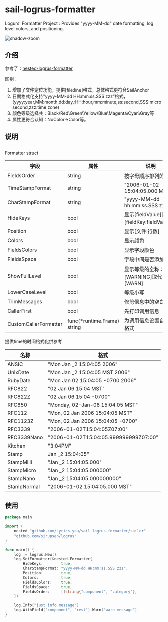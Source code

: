 # **sail**-logrus-formatter
Logurs' Formatter Project : Provides "yyyy-MM-dd" date formatting, log level colors, and positioning.

![shadow-zoom](https://image-taragrade.oss-cn-hangzhou.aliyuncs.com/imagehub/image-20220213170137007.png)

## 介绍

参考了：[nested-logrus-formatter](https://github.com/antonfisher/nested-logrus-formatter)

区别：

1. 增加了文件定位功能，提供[file:line]格式。总体格式更符合SailAnchor
2. 日期格式化支持"yyyy-MM-dd HH:mm:ss.SSS zzz"格式，(yyyy:year,MM:month,dd:day,:HH:hour,mm:minute,ss:second,SSS:microsecond,zzz:time zone)
3. 颜色等级选择共：Black\Red\Green\Yellow\Blue\Magenta\Cyan\Gray等
4. 属性更符合认知：NoColor->Color等。

## 说明

## 

Formatter struct

| 字段                  | 属性                        | 说明                                          |
| --------------------- | --------------------------- | --------------------------------------------- |
| FieldsOrder           | string                      | 按字母顺序排列的字段                          |
| TimeStampFormat       | string                      | "2006-01-02 15:04:05.000 MST"                 |
| CharStampFormat       | string                      | "yyyy-MM-dd hh:mm:ss.SSS zzz"                 |
| HideKeys              | bool                        | 显示[fieldValue]而不是[fieldKey:fieldValue]。 |
| Position              | bool                        | 显示[文件:行数]                               |
| Colors                | bool                        | 显示颜色                                      |
| FieldsColors          | bool                        | 显示字段颜色                                  |
| FieldsSpace           | bool                        | 字段中间是否添加空格                          |
| ShowFullLevel         | bool                        | 显示等级的全称：[WARNING]取代[WARN]           |
| LowerCaseLevel        | bool                        | 等级小写                                      |
| TrimMessages          | bool                        | 修剪信息中的空白处                            |
| CallerFirst           | bool                        | 先打印调用信息                                |
| CustomCallerFormatter | func(*runtime.Frame) string | 为调用信息设置自定义格式                      |

提供time的时间格式化供参考

| 名称        | 格式                                  |
| ----------- | ------------------------------------- |
| ANSIC       | "Mon Jan _2 15:04:05 2006"            |
| UnixDate    | "Mon Jan _2 15:04:05 MST 2006"        |
| RubyDate    | "Mon Jan 02 15:04:05 -0700 2006"      |
| RFC822      | "02 Jan 06 15:04 MST"                 |
| RFC822Z     | "02 Jan 06 15:04 -0700"               |
| RFC850      | "Monday, 02-Jan-06 15:04:05 MST"      |
| RFC112      | "Mon, 02 Jan 2006 15:04:05 MST"       |
| RFC1123Z    | "Mon, 02 Jan 2006 15:04:05 -0700"     |
| RFC3339     | "2006-01-02T15:04:05Z07:00"           |
| RFC3339Nano | "2006-01-02T15:04:05.999999999Z07:00" |
| Kitchen     | "3:04PM"                              |
| Stamp       | Jan _2 15:04:05"                      |
| StampMilli  | "Jan _2 15:04:05.000"                 |
| StampMicro  | "Jan _2 15:04:05.000000"              |
| StampNano   | "Jan _2 15:04:05.000000000"           |
| StampNormal | "2006-01-02 15:04:05.000 MST"         |

## 使用

```go
package main

import (
	nested "github.com/Lyrics-you/sail-logrus-formatter/sailor"
	"github.com/sirupsen/logrus"
)

func main() {
	log := logrus.New()
	log.SetFormatter(&nested.Formatter{
		HideKeys:        true,
		CharStampFormat: "yyyy-MM-dd HH:mm:ss.SSS zzz",
		Position:        true,
		Colors:          true,
		FieldsColors:    true,
		FieldsSpace:     true,
		FieldsOrder:     []string{"component", "category"},
	})

	log.Info("just info message")
	log.WithField("component", "rest").Warn("warn message")
}
```

